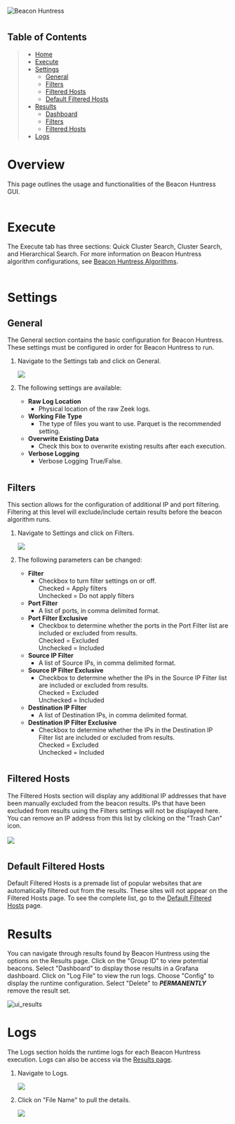 ![Beacon Huntress](../images/beacon_huntress.png)
#
## __Table of Contents__

> * [Home](../../../readme.md)
> * [Execute](#)
> * [Settings](#)
>      * [General](#general)
>      * [Filters](#)
>      * [Filtered Hosts](#)
>      * [Default Filtered Hosts](#dfh)
> * [Results](#)
>      * [Dashboard](#)
>      * [Filters](#)
>      * [Filtered Hosts](#)
> * [Logs](#)


#
# <a name="home"></a>__Overview__
This page outlines the usage and functionalities of the Beacon Huntress GUI.
<br></br>

# <a name="execute"></a>__Execute__

The Execute tab has three sections: Quick Cluster Search, Cluster Search, and Hierarchical Search. For more information on Beacon Huntress algorithm configurations, see [Beacon Huntress Algorithms](../documentation/beaconalgo.md).
<br></br>
# <a name="execute"></a>__Settings__

## <a name="general"></a>__General__

The General section contains the basic configuration for Beacon Huntress. These settings must be configured in order for Beacon Huntress to run.

1. Navigate to the Settings tab and click on General.

    ![](/bh_web/static/documentation/images/gen_settings.png)

2. The following settings are available:

    * __Raw Log Location__
        * Physical location of the raw Zeek logs.
    * __Working File Type__
        * The type of files you want to use. Parquet is the recommended setting.
    * __Overwrite Existing Data__
        * Check this box to overwrite existing results after each execution.
    * __Verbose Logging__
        * Verbose Logging True/False.


#
## <a name="filter_ip"></a>__Filters__

This section allows for the configuration of additional IP and port filtering. Filtering at this level will exclude/include certain results before the beacon algorithm runs.

1. Navigate to Settings and click on Filters.

    ![](/bh_web/static/documentation/images/filter_settings.png)

2. The following parameters can be changed:

    * __Filter__
        * Checkbox to turn filter settings on or off. <br>
        Checked = Apply filters<br>
        Unchecked = Do not apply filters
    * __Port Filter__
        * A list of ports, in comma delimited format.<br>
    * __Port Filter Exclusive__
        * Checkbox to determine whether the ports in the Port Filter list are included or excluded from results.<br>
        Checked = Excluded<br>
        Unchecked = Included
    * __Source IP Filter__
        * A list of Source IPs, in comma delimited format.<br>
    * __Source IP Filter Exclusive__
        * Checkbox to determine whether the IPs in the Source IP Filter list are included or excluded from results.<br>
        Checked = Excluded<br>
        Unchecked = Included
    * __Destination IP Filter__
        * A list of Destination IPs, in comma delimited format.<br>
    * __Destination IP Filter Exclusive__
        * Checkbox to determine whether the IPs in the Destination IP Filter list are included or excluded from results.<br>
        Checked = Excluded<br>
        Unchecked = Included


#
## <a name="filtered_hosts"></a>__Filtered Hosts__

The Filtered Hosts section will display any additional IP addresses that have been manually excluded from the beacon results. IPs that have been excluded from results using the Filters settings will not be displayed here. You can remove an IP address from this list by clicking on the "Trash Can" icon.
<br></br>
    ![](/bh_web/static/documentation/images/filtered_hosts.png)

#
## <a name="dfh"></a>__Default Filtered Hosts__

Default Filtered Hosts is a premade list of popular websites that are automatically filtered out from the results. These sites will not appear on the Filtered Hosts page. To see the complete list, go to the [Default Filtered Hosts](defaultfilteredhosts.md) page. 


#
# <a name="results"></a>__Results__

You can navigate through results found by Beacon Huntress using the options on the Results page. Click on the "Group ID" to view potential beacons. Select "Dashboard" to display those results in a Grafana dashboard. Click on "Log File" to view the run logs. Choose "Config" to display the runtime configuration. Select "Delete" to <i><b>PERMANENTLY</b></i> remove the result set.

![ui_results](/bh_web/static/documentation/images/results_quick_cluster.png)

#
# <a name="logs"></a>__Logs__

The Logs section holds the runtime logs for each Beacon Huntress execution. Logs can also be access via the [Results page](#results).

1. Navigate to Logs.

    ![](/bh_web/static/documentation/images/log_highlighted.png)

2. Click on "File Name" to pull the details.

    ![](/bh_web/static/documentation/images/log_details.png)
